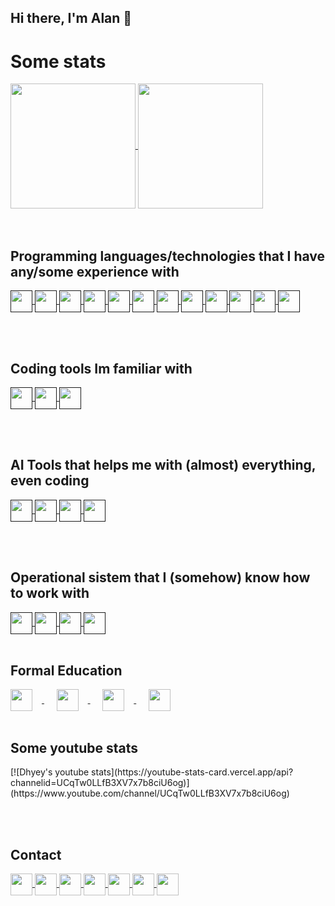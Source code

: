 ## Hi there, I'm Alan 👋<br>
<h1>Some stats </h1>
<a href="https://github.com/anuraghazra/github-readme-stats">
  <img align="center" src="https://github-readme-stats.vercel.app/api/top-langs/?username=alanliongar&layout=compact" height="200" />
</a>
<a href="https://github.com/anuraghazra/convoychat">
  <img align="center" src="https://github-readme-stats.vercel.app/api?username=alanliongar&theme=shadow_green&include_all_commits=true" height="200"  />
</a>
<br><br><br>
<h2>Programming languages/technologies that I have any/some experience with</h2>
<a href="">
<img align="center" src="https://github.com/user-attachments/assets/b1d590c6-748c-423e-95a8-9ccdd27b9d35" height="35" />
</a>
<a href="">
<img align="center" src="https://img.shields.io/badge/Microsoft_Excel-217346?style=for-the-badge&logo=microsoft-excel&logoColor=white" height="35" />
</a>
<a href="">
  <img align="center" src="https://img.shields.io/badge/c-%2300599C.svg?style=for-the-badge&logo=c&logoColor=white" height="35" />
</a>
<a href="">
  <img align="center" src="https://img.shields.io/badge/c++-%2300599C.svg?style=for-the-badge&logo=c%2B%2B&logoColor=white" height="35" />
</a>
<a href="">
  <img align="center" src="https://img.shields.io/badge/HTML-239120?style=for-the-badge&logo=html5&logoColor=White" height="35" />
</a>
<a href=""
  ><img align="center" src="https://img.shields.io/badge/css3-%231572B6.svg?style=for-the-badge&logo=css3&logoColor=white" height="35" />
</a>
<a href="">
<img align="center" src="https://img.shields.io/badge/java-%23ED8B00.svg?style=for-the-badge&logo=openjdk&logoColor=white" height="35" />
</a>
<a href="">
<img align="center" src="https://img.shields.io/badge/javascript-%23323330.svg?style=for-the-badge&logo=javascript&logoColor=%23F7DF1E" height="35" />
</a>
<a href="">

<img align="center" src="https://img.shields.io/badge/python-3670A0?style=for-the-badge&logo=python&logoColor=ffdd54" height="35" />
</a>
<a href="">
<img align="center" src="https://img.shields.io/badge/sqlite-%2307405e.svg?style=for-the-badge&logo=sqlite&logoColor=white" height="35" />
</a>
<a href="">
<img align="center" src="https://img.shields.io/badge/Android-3DDC84?style=for-the-badge&logo=android&logoColor=white" height="35" />
</a>
<a href="">
<img align="center" src="https://img.shields.io/badge/kotlin-%237F52FF.svg?style=for-the-badge&logo=kotlin&logoColor=white" height="35" />
</a>

<br><br>
<h2>Coding tools Im familiar with</h2>
<a href="">
<img align="center" src="https://github.com/user-attachments/assets/d7313599-ad75-4cc0-8fb7-fc4a03106762" height="35" />
</a>
<a href="">
<img align="center" src="https://img.shields.io/badge/android%20studio-346ac1?style=for-the-badge&logo=android%20studio&logoColor=white" height="35" />
</a>
<a href="">
<img align="center" src="https://img.shields.io/badge/sublime_text-%23575757.svg?style=for-the-badge&logo=sublime-text&logoColor=important" height="35" />
</a>

<br><br>
<h2>AI Tools that helps me with (almost) everything, even coding</h2>
<a href="">
<img align="center" src="https://img.shields.io/badge/ChatGPT-74aa9c?style=for-the-badge&logo=openai&logoColor=white" height="35" />
</a>
<a href="">
<img align="center" src="https://img.shields.io/badge/Google%20Gemini-8E75B2?style=for-the-badge&logo=googlegemini&logoColor=White" height="35" />
</a>
<a href="">
<img align="center" src="https://github.com/user-attachments/assets/44b5ecd9-13e8-4227-9a81-f32f54d62cd7" height="35" />
</a>
<a href="">
<img align="center" src="https://github.com/user-attachments/assets/18eb6579-e607-452d-9658-9346b71a8146" height="35" />
</a>


<br><br>
<h2>Operational sistem that I (somehow) know how to work with</h2>
<a href="">
<img align="center" src="https://img.shields.io/badge/Linux-FCC624?style=for-the-badge&logo=linux&logoColor=black" height="35" />
</a>
<a href="">
<img align="center" src="https://img.shields.io/badge/Linux%20Mint-87CF3E?style=for-the-badge&logo=Linux%20Mint&logoColor=white" height="35" />
</a>
<a href="">
<img align="center" src="https://img.shields.io/badge/Ubuntu-E95420?style=for-the-badge&logo=ubuntu&logoColor=white" height="35" />
</a>
<a href="">
<img align="center" src="https://img.shields.io/badge/Windows-0078D6?style=for-the-badge&logo=windows&logoColor=white" height="35" />
</a>
<br><br>
<h2>Formal Education</h2>
<a href="https://www5.usp.br/#english">
  <img align="center" src="https://github.com/user-attachments/assets/5356dd8d-9adc-4950-9c64-e0e435d363ba" height="35" style="margin-right: 15px;" /> 
</a>
&nbsp;&nbsp;&nbsp;&nbsp;
<a href="https://www.ime.usp.br/en/institute/">
  <img align="center" src="https://github.com/user-attachments/assets/5843c109-1578-4695-8a03-290a0ca1a1b1" height="35" style="margin-right: 15px;" />
</a>
&nbsp;&nbsp;&nbsp;&nbsp;
<a href="https://www.fea.usp.br/en">
  <img align="center" src="https://github.com/user-attachments/assets/2f096702-db08-4390-8b77-32fc328a3639" height="35" style="margin-right: 15px;" />
</a>
&nbsp;&nbsp;&nbsp;&nbsp;
<a href="https://comunidadedevspace.com">
  <img align="center" src="https://github.com/user-attachments/assets/2b88bbe5-d7bd-43ae-b739-55f8c6b7add7" height="35" />
</a>
<br><br>
<h2>Some youtube stats</h2>
[![Dhyey's youtube stats](https://youtube-stats-card.vercel.app/api?channelid=UCqTw0LLfB3XV7x7b8ciU6og)](https://www.youtube.com/channel/UCqTw0LLfB3XV7x7b8ciU6og)

<br><br>
<h2>Contact</h2>
<a href="[gar233](https://discord.com/users/gar233)">
<img align="center" src="https://img.shields.io/badge/Discord-%235865F2.svg?style=for-the-badge&logo=discord&logoColor=white" height="35" />
</a>
<a href="https://www.facebook.com/alanlion.gar.3/">
<img align="center" src="https://img.shields.io/badge/Facebook-%231877F2.svg?style=for-the-badge&logo=Facebook&logoColor=white" height="35" />
</a>
<a href="mailto:alan.lucindo.gomes@alumni.usp.br">
<img align="center" src="https://img.shields.io/badge/Gmail-D14836?style=for-the-badge&logo=gmail&logoColor=white" height="35" />
</a>
<a href="https://www.linkedin.com/in/alan-gomes-a847602b9/?lipi=urn%3Ali%3Apage%3Ad_flagship3_notifications%3B9OsWB7vFTPSSB5lyKOZP4A%3D%3D">
<img align="center" src="https://img.shields.io/badge/linkedin-%230077B5.svg?style=for-the-badge&logo=linkedin&logoColor=white" height="35" />
</a>
<a href="https://api.whatsapp.com/send?phone=5511975806385">
<img align="center" src="https://img.shields.io/badge/WhatsApp-25D366?style=for-the-badge&logo=whatsapp&logoColor=white" height="35" />
</a>
<a href="https://www.instagram.com/alanliongarr/">
<img align="center" src="https://img.shields.io/badge/Instagram-E4405F?style=for-the-badge&logo=instagram&logoColor=white" height="35" />
</a>
<a href="https://t.me/+5511975806385">
<img align="center" src="https://img.shields.io/badge/Telegram-2CA5E0?style=for-the-badge&logo=telegram&logoColor=white" height="35" />
</a>
